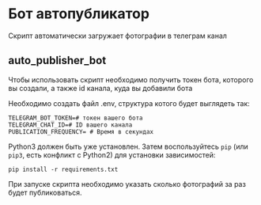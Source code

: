 # Бот автопубликатор

Скрипт автоматически загружает фотографии в телеграм канал

## auto_publisher_bot
Чтобы использовать скрипт необходимо получить токен бота, которого вы создали, а также id канала, куда вы добавили бота


Необходимо создать файл .env, структура котого будет выглядеть так:

```.dotenv
TELEGRAM_BOT_TOKEN=# токен вашего бота
TELEGRAM_CHAT_ID=# ID вашего канала
PUBLICATION_FREQUENCY= # Время в секундах 
```


Python3 должен быть уже установлен.
Затем воспользуйтесь `pip` (или `pip3`, есть конфликт с Python2) для 
установки зависимостей:
```
pip install -r requirements.txt
```
При запуске скрипта необходимо указать сколько фотографий за раз будет публиковаться.
